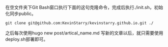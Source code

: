 在空文件夹下Git Bash窗口执行下面的这句克隆命令，完成后执行./init.sh，初始化同步public。     
```git
git clone git@github.com:KevinStarry/kevinstarry.github.io.git ./
```
之后每次使用hugo new post/artical_name.md 写新的文章以后，就只需要使用deploy.sh部署即可。